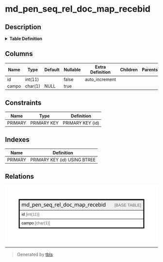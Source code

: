 # md_pen_seq_rel_doc_map_recebid

## Description

<details>
<summary><strong>Table Definition</strong></summary>

```sql
CREATE TABLE `md_pen_seq_rel_doc_map_recebid` (
  `id` int(11) NOT NULL AUTO_INCREMENT,
  `campo` char(1) DEFAULT NULL,
  PRIMARY KEY (`id`)
) ENGINE=InnoDB AUTO_INCREMENT=[Redacted by tbls] DEFAULT CHARSET=latin1 COLLATE=latin1_swedish_ci
```

</details>

## Columns

| Name | Type | Default | Nullable | Extra Definition | Children | Parents | Comment |
| ---- | ---- | ------- | -------- | ---------------- | -------- | ------- | ------- |
| id | int(11) |  | false | auto_increment |  |  |  |
| campo | char(1) | NULL | true |  |  |  |  |

## Constraints

| Name | Type | Definition |
| ---- | ---- | ---------- |
| PRIMARY | PRIMARY KEY | PRIMARY KEY (id) |

## Indexes

| Name | Definition |
| ---- | ---------- |
| PRIMARY | PRIMARY KEY (id) USING BTREE |

## Relations

![er](md_pen_seq_rel_doc_map_recebid.svg)

---

> Generated by [tbls](https://github.com/k1LoW/tbls)
